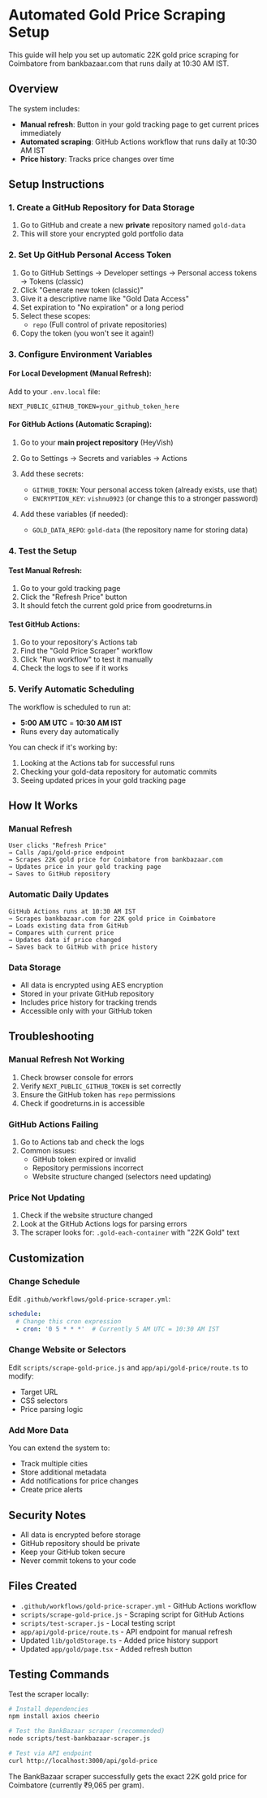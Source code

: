 # Automated Gold Price Scraping Setup

This guide will help you set up automatic 22K gold price scraping for Coimbatore from bankbazaar.com that runs daily at 10:30 AM IST.

## Overview

The system includes:
- **Manual refresh**: Button in your gold tracking page to get current prices immediately
- **Automated scraping**: GitHub Actions workflow that runs daily at 10:30 AM IST
- **Price history**: Tracks price changes over time

## Setup Instructions

### 1. Create a GitHub Repository for Data Storage

1. Go to GitHub and create a new **private** repository named `gold-data`
2. This will store your encrypted gold portfolio data

### 2. Set Up GitHub Personal Access Token

1. Go to GitHub Settings → Developer settings → Personal access tokens → Tokens (classic)
2. Click "Generate new token (classic)"
3. Give it a descriptive name like "Gold Data Access"
4. Set expiration to "No expiration" or a long period
5. Select these scopes:
   - `repo` (Full control of private repositories)
6. Copy the token (you won't see it again!)

### 3. Configure Environment Variables

#### For Local Development (Manual Refresh):
Add to your `.env.local` file:
```
NEXT_PUBLIC_GITHUB_TOKEN=your_github_token_here
```

#### For GitHub Actions (Automatic Scraping):
1. Go to your **main project repository** (HeyVish)
2. Go to Settings → Secrets and variables → Actions
3. Add these secrets:
   - `GITHUB_TOKEN`: Your personal access token (already exists, use that)
   - `ENCRYPTION_KEY`: `vishnu0923` (or change this to a stronger password)

4. Add these variables (if needed):
   - `GOLD_DATA_REPO`: `gold-data` (the repository name for storing data)

### 4. Test the Setup

#### Test Manual Refresh:
1. Go to your gold tracking page
2. Click the "Refresh Price" button
3. It should fetch the current gold price from goodreturns.in

#### Test GitHub Actions:
1. Go to your repository's Actions tab
2. Find the "Gold Price Scraper" workflow
3. Click "Run workflow" to test it manually
4. Check the logs to see if it works

### 5. Verify Automatic Scheduling

The workflow is scheduled to run at:
- **5:00 AM UTC** = **10:30 AM IST**
- Runs every day automatically

You can check if it's working by:
1. Looking at the Actions tab for successful runs
2. Checking your gold-data repository for automatic commits
3. Seeing updated prices in your gold tracking page

## How It Works

### Manual Refresh
```
User clicks "Refresh Price" 
→ Calls /api/gold-price endpoint
→ Scrapes 22K gold price for Coimbatore from bankbazaar.com
→ Updates price in your gold tracking page
→ Saves to GitHub repository
```

### Automatic Daily Updates
```
GitHub Actions runs at 10:30 AM IST
→ Scrapes bankbazaar.com for 22K gold price in Coimbatore
→ Loads existing data from GitHub
→ Compares with current price
→ Updates data if price changed
→ Saves back to GitHub with price history
```

### Data Storage
- All data is encrypted using AES encryption
- Stored in your private GitHub repository
- Includes price history for tracking trends
- Accessible only with your GitHub token

## Troubleshooting

### Manual Refresh Not Working
1. Check browser console for errors
2. Verify `NEXT_PUBLIC_GITHUB_TOKEN` is set correctly
3. Ensure the GitHub token has `repo` permissions
4. Check if goodreturns.in is accessible

### GitHub Actions Failing
1. Go to Actions tab and check the logs
2. Common issues:
   - GitHub token expired or invalid
   - Repository permissions incorrect
   - Website structure changed (selectors need updating)

### Price Not Updating
1. Check if the website structure changed
2. Look at the GitHub Actions logs for parsing errors
3. The scraper looks for: `.gold-each-container` with "22K Gold" text

## Customization

### Change Schedule
Edit `.github/workflows/gold-price-scraper.yml`:
```yaml
schedule:
  # Change this cron expression
  - cron: '0 5 * * *'  # Currently 5 AM UTC = 10:30 AM IST
```

### Change Website or Selectors
Edit `scripts/scrape-gold-price.js` and `app/api/gold-price/route.ts` to modify:
- Target URL
- CSS selectors
- Price parsing logic

### Add More Data
You can extend the system to:
- Track multiple cities
- Store additional metadata
- Add notifications for price changes
- Create price alerts

## Security Notes

- All data is encrypted before storage
- GitHub repository should be private
- Keep your GitHub token secure
- Never commit tokens to your code

## Files Created

- `.github/workflows/gold-price-scraper.yml` - GitHub Actions workflow
- `scripts/scrape-gold-price.js` - Scraping script for GitHub Actions
- `scripts/test-scraper.js` - Local testing script
- `app/api/gold-price/route.ts` - API endpoint for manual refresh
- Updated `lib/goldStorage.ts` - Added price history support
- Updated `app/gold/page.tsx` - Added refresh button

## Testing Commands

Test the scraper locally:
```bash
# Install dependencies
npm install axios cheerio

# Test the BankBazaar scraper (recommended)
node scripts/test-bankbazaar-scraper.js

# Test via API endpoint
curl http://localhost:3000/api/gold-price
```

The BankBazaar scraper successfully gets the exact 22K gold price for Coimbatore (currently ₹9,065 per gram). 